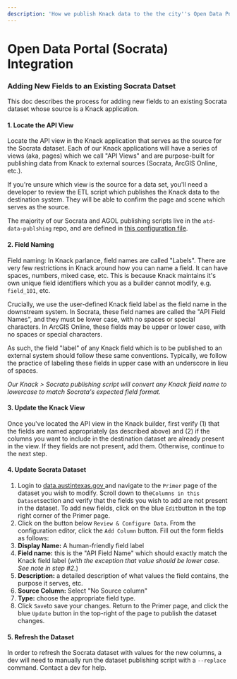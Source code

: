 ```yaml
---
description: 'How we publish Knack data to the the city''s Open Data Portal, aka Socrata.'
---
```


# Open Data Portal \(Socrata\) Integration

### Adding New Fields to an Existing Socrata Datset

This doc describes the process for adding new fields to an existing Socrata dataset whose source is a Knack application.

#### 1. Locate the API View

Locate the API view in the Knack application that serves as the source for the Socrata dataset. Each of our Knack applications will have a series of views \(aka, pages\) which we call "API Views" and are purpose-built for publishing data from Knack to external sources \(Socrata, ArcGIS Online, etc.\).

If you're unsure which view is the source for a data set, you'll need a developer to review the ETL script which publishes the Knack data to the destination system. They will be able to confirm the page and scene which serves as the source.

The majority of our Socrata and AGOL publishing scripts live in the `atd-data-publshing` repo, and are defined in [this configuration file](https://github.com/cityofaustin/atd-data-publishing/blob/master/transportation-data-publishing/config/knack/config.py).

#### 2. Field Naming

Field naming: In Knack parlance, field names are called "Labels". There are very few restrictions in Knack around how you can name a field. It can have spaces, numbers, mixed case, etc. This is because Knack maintains it's own unique field identifiers which you as a builder cannot modify, e.g. `field_101`, etc.

Crucially, we use the user-defined Knack field label as the field name in the downstream system. In Socrata, these field names are called the "API Field Names", and they must be lower case, with no spaces or special characters. In ArcGIS Online, these fields may be upper or lower case, with no spaces or special characters.

As such, the field "label" of any Knack field which is to be published to an external system should follow these same conventions. Typically, we follow the practice of labeling these fields in upper case with an underscore in lieu of spaces.

_Our Knack &gt; Socrata publishing script will convert any Knack field name to lowercase to match Socrata's expected field format._

#### 3. Update the Knack View

Once you've located the API view in the Knack builder, first verify \(1\) that the fields are named appropriately \(as described above\) and \(2\) if the columns you want to include in the destination dataset are already present in the view. If they fields are not present, add them. Otherwise, continue to the next step.

#### 4. Update Socrata Dataset

1. Login to [data.austintexas.gov ](https://data.austintexas.gov/)and navigate to the `Primer` page of the dataset you wish to modify. Scroll down to the`Columns in this Dataset`section and verify that the fields you wish to add are not present in the dataset. To add new fields, click on the blue `Edit`button in the top right corner of the Primer page.
2. Click on the button below `Review & Configure Data`. From the configuration editor, click the `Add Column` button. Fill out the form fields as follows:
3. **Display Name:** A human-friendly field label
4. **Field name:** this is the "API Field Name" which should exactly match the Knack field label \(_with the exception that value should be lower case. See note in step \#2._\)
5. **Description:** a detailed description of what values the field contains, the purpose it serves, etc.
6. **Source Column:** Select "No Source column"
7. **Type:** choose the appropriate field type.
8. Click `Save`to save your changes. Return to the Primer page, and click the blue `Update` button in the top-right of the page to publish the dataset changes.

#### 5. Refresh the Dataset

In order to refresh the Socrata dataset with values for the new columns, a dev will need to manually run the dataset publishing script with a `--replace` command. Contact a dev for help.


